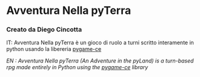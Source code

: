 # Avventura Nella pyTerra
### Creato da Diego Cincotta

IT: Avventura Nella pyTerra  è un gioco di ruolo a turni scritto interamente in
python usando la libereria [pygame-ce](https://github.com/pygame-community/pygame-ce) 

_EN : Avventura Nella pyTerra (An Adventure in the pyLand) is a turn-based rpg made entirely in Python using
the [pygame-ce](https://github.com/pygame-community/pygame-ce) library_
